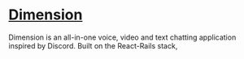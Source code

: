 # <a href="https://dimension-dxd.herokuapp.com/#/">Dimension</a>

Dimension is an all-in-one voice, video and text chatting application inspired by Discord. Built on the React-Rails stack, 
